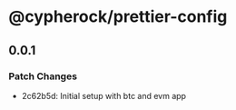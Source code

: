# @cypherock/prettier-config

## 0.0.1

### Patch Changes

- 2c62b5d: Initial setup with btc and evm app
